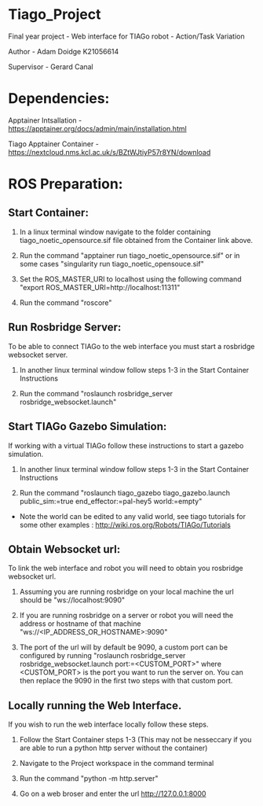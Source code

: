 # Tiago_Project
Final year project - Web interface for TIAGo robot - Action/Task Variation

Author - Adam Doidge K21056614

Supervisor - Gerard Canal

# Dependencies:

Apptainer Intsallation - https://apptainer.org/docs/admin/main/installation.html

Tiago Apptainer Container - https://nextcloud.nms.kcl.ac.uk/s/BZtWJtiyP57r8YN/download



# ROS Preparation:

## Start Container:

1. In a linux terminal window navigate to the folder containing tiago_noetic_opensource.sif file obtained from the Container link above.

2. Run the command "apptainer run tiago_noetic_opensource.sif" or in some cases "singularity run tiago_noetic_opensouce.sif"

3. Set the ROS_MASTER_URI to localhost using the following command "export ROS_MASTER_URI=http://localhost:11311"

4. Run the command "roscore"

## Run Rosbridge Server:

To be able to connect TIAGo to the web interface you must start a rosbridge websocket server.

1. In another linux terminal window follow steps 1-3 in the Start Container Instructions

2. Run the command "roslaunch rosbridge_server rosbridge_websocket.launch"


## Start TIAGo Gazebo Simulation:

If working with a virtual TIAGo follow these instructions to start a gazebo simulation.

1. In another linux terminal window follow steps 1-3 in the Start Container Instructions

2. Run the command "roslaunch tiago_gazebo tiago_gazebo.launch public_sim:=true end_effector:=pal-hey5 world:=empty"

- Note the world can be edited to any valid world, see tiago tutorials for some other examples : http://wiki.ros.org/Robots/TIAGo/Tutorials


## Obtain Websocket url:

To link the web interface and robot you will need to obtain you rosbridge websocket url.

1. Assuming you are running rosbridge on your local machine the url should be "ws://localhost:9090"

2. If you are running rosbridge on a server or robot you will need the address or hostname of that machine "ws://<IP_ADDRESS_OR_HOSTNAME>:9090"

3. The port of the url will by default be 9090, a custom port can be configured by running "roslaunch rosbridge_server rosbridge_websocket.launch port:=<CUSTOM_PORT>" where <CUSTOM_PORT> is the port you want to run the server on. You can then replace the 9090 in the first two steps with that custom port.


## Locally running the Web Interface.

If you wish to run the web interface locally follow these steps.

1. Follow the Start Container steps 1-3 (This may not be nesseccary if you are able to run a python http server without the container)

2. Navigate to the Project workspace in the command terminal

3. Run the command "python -m http.server"

4. Go on a web broser and enter the url http://127.0.0.1:8000

